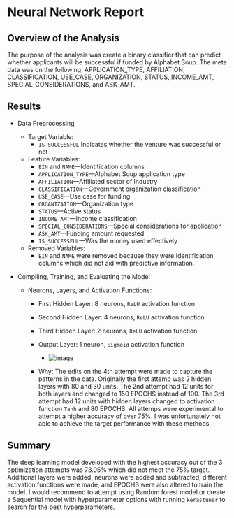 # Neural Network Report

## Overview of the Analysis
The purpose of the analysis was create a binary classifier that can predict whether applicants will be successful if funded by Alphabet Soup. The meta data was on the following: APPLICATION_TYPE, AFFILIATION, CLASSIFICATION, USE_CASE, ORGANIZATION, STATUS, INCOME_AMT, SPECIAL_CONSIDERATIONS, and ASK_AMT. 

## Results

* Data Preprocessing
    * Target Variable:
      * `IS_SUCCESSFUL` Indicates whether the venture was successful or not
    * Feature Variables:
      * `EIN` and `NAME`—Identification columns
      * `APPLICATION_TYPE`—Alphabet Soup application type
      * `AFFILIATION`—Affiliated sector of industry
      * `CLASSIFICATION`—Government organization classification
      * `USE_CASE`—Use case for funding
      * `ORGANIZATION`—Organization type
      * `STATUS`—Active status
      * `INCOME_AMT`—Income classification
      * `SPECIAL_CONSIDERATIONS`—Special considerations for application
      * `ASK_AMT`—Funding amount requested
      * `IS_SUCCESSFUL`—Was the money used effectively
    * Removed Variables:
      * `EIN` and `NAME` were removed because they were Identification columns which did not aid with predictive information.
        
* Compiling, Training, and Evaluating the Model
    * Neurons, Layers, and Activation Functions:
      * First Hidden Layer: 8 neurons, `ReLU` activation function
      * Second Hidden Layer: 4 neurons, `ReLU` activation function
      * Third Hidden Layer: 2 neurons, `ReLU` activation function
      * Output Layer: 1 neuron, `Sigmoid` activation function
         * ![image](https://github.com/ggustavo19/deep-learning-challenge/assets/152371383/d48705e5-fbc5-4ea8-8187-851da843ca78)

      * Why: The edits on the 4th attempt were made to capture the patterns in the data. Originally the first attemp was 2 hidden layers with 80 and 30 units. The 2nd attempt had 12 units for both layers and changed to 150 EPOCHS instead of 100. The 3rd attempt had 12 units with hidden layers changed to activation function `Tanh` and 80 EPOCHS. All attemps were experimental to attempt a higher accuracy of over 75%. I was unfortunately not able to achieve the target performance with these methods. 

## Summary

The deep learning model developed with the highest accuracy out of the 3 optimization attempts was 73.05% which did not meet the 75% target. Additional layers were added, neurons were added and subtracted, different activation functions were made, and EPOCHS were also altered to train the model. I would recommend to attempt using Random forest model or create a Sequential model with hyperparameter options with running `kerastuner` to search for the best hyperparameters.

